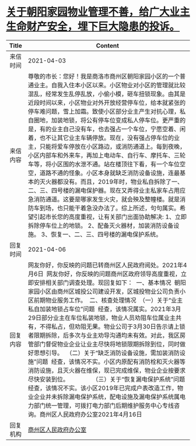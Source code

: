 # <a href="http://www.shangluo.gov.cn/zmhd/ldxxxx.jsp?urltype=leadermail.LeaderMailContentUrl&wbtreeid=1112&leadermailid=7105">关于朝阳家园物业管理不善，给广大业主生命财产安全，埋下巨大隐患的投诉。</a>
| Title |                                                                                                                                                                                                                                                              Content                                                                                                                                                                                                                                                              |
|:-----:|-----------------------------------------------------------------------------------------------------------------------------------------------------------------------------------------------------------------------------------------------------------------------------------------------------------------------------------------------------------------------------------------------------------------------------------------------------------------------------------------------------------------------------------|
| 来信时间  | 2021-04-03                                                                                                                                                                                                                                                                                                                                                                                                                                                                                                                        |
| 来信内容  | 尊敬的市长：您好！我是商洛市商州区朝阳家园小区的一个普通业主。自我入住本小区以来。小区物业对小区的管理就比较混乱，经常发生乱停乱放，小偷小模，砸车扭锁现象。由其是近段时间以来，小区物业对外开放经营停车位，给本就紧张的停车难问题，雪上加霜。致使小区部分业主产生对抗心理，私自圈地，加装地锁，将公有停车位变成私人停车位。更严重的是，有的业主自己没有车，也去强占一个车位，宁愿空着、闲着，也不让其它业主车辆停放。现在，没有强占停车位的业主，只能将爱车停放在小区路边，或消防通道上。每到夜晚，小区内部车和外来车，再加上电动车、自行车、摩托车、三轮车等，将小区围的水泄不通。站在楼顶往下看，有一个车位空空，道路不通的怪象。小区本身就缺乏消防设备设施，连最基本的灭火器都没有。而且，2019年时，物业私自拆除了一、二、三、四号楼的漏电保护器。现在又弄得业主私家车占用应急消防通道。这要是哪家发生火灾，就会殃及整幢楼。就是消防车到场，也只能干着急没办法了。综上所述，句句属实。希望引起市长您的高度重视，让有关部门出面协助解决: 1、立即拆除停车位上的地锁。 2、配备灭火器材，加装消防设备设施。 3、恢复一、二、三、四号楼的漏电保护系统。  |
| 回复时间  | 2021-04-06                                                                                                                                                                                                                                                                                                                                                                                                                                                                                                                        |
| 回复内容  | 网友你好，你反映的问题已转商州区人民政府阅处。2021年4月6日  网友你好，你反映的问题商州区政府领导高度重视，立即安排相关部门调查处理。现回复如下：  一、基本情况  朝阳家园小区由商州区城投公司建设开发，区城投物业公司负责小区前期物业服务工作。  二、核查处理情况  （一）关于“业主私自加装地锁占车位”问题  经查，该情况属实。2021年3月29日部分业主在车位私装地锁，物业人员劝阻车位属业主共有，不得私占，但劝阻无果。物业公司于3月30日告示请上锁者限期拆除，后多次与业主劝导沟通均未有效。对此，我区房管部门督促物业企业让业主尽快将地锁限期拆除到位，同时做好思想引导。  （二）关于“缺乏消防设备设施，需加装消防设施”问题  经查，该情况不实。小区内原配有消防栓和灭火器等消防设施，且灭火器在维保，现已完成维保，物业企业按要求尽快安装到位。               （三）关于“恢复漏电保护系统”问题  经查，该情况不实。该小区2019年已完成户表改造工作，物业企业并未拆除漏电保护系统，配电设施及漏电保护系统属电力部门统一管理，可拨打电力部门后期维护服务中心专线咨询。商州区人民政府办公室2021年4月16日 |
| 回复机构  | <a href="../../categories/agencies/商州区人民政府办公室.md">商州区人民政府办公室</a>                                                                                                                                                                                                                                                                                                                                                                                                                                                                  |